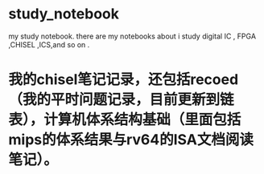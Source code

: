# study_notebook
my study notebook.
there are my notebooks about i study digital IC , FPGA ,CHISEL ,ICS,and so on .

# 我的chisel笔记记录，还包括recoed（我的平时问题记录，目前更新到链表），计算机体系结构基础（里面包括mips的体系结果与rv64的ISA文档阅读笔记）。
